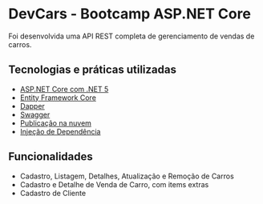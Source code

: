 # DevCars - Bootcamp ASP.NET Core

Foi desenvolvida uma API REST completa de gerenciamento de vendas de carros.

## Tecnologias e práticas utilizadas

- <a href="https://docs.microsoft.com/pt-br/dotnet/core/dotnet-five">ASP.NET Core com .NET 5</a>
- <a href="https://docs.microsoft.com/pt-br/ef/core/">Entity Framework Core</a>
- <a href="https://github.com/StackExchange/Dapper">Dapper</a>
- <a href="https://swagger.io/">Swagger </a>
- <a href="https://azure.microsoft.com/pt-br/">Publicação na nuvem</a>
- <a href="https://docs.microsoft.com/pt-br/dotnet/core/extensions/dependency-injection">Injeção de Dependência</a>

## Funcionalidades

- Cadastro, Listagem, Detalhes, Atualização e Remoção de Carros
- Cadastro e Detalhe de Venda de Carro, com items extras
- Cadastro de Cliente
